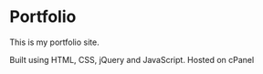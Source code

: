 # Portfolio

This is my portfolio site.

Built using HTML, CSS, jQuery and JavaScript. Hosted on cPanel
